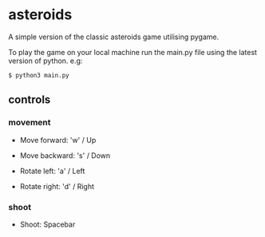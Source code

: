 # asteroids

A simple version of the classic asteroids game utilising pygame.

To play the game on your local machine run the main.py file using the latest version of python. e.g:

`$ python3 main.py`

## controls

### movement

- Move forward: 'w' / Up

- Move backward: 's' / Down

- Rotate left: 'a' / Left

- Rotate right: 'd' / Right

### shoot

- Shoot: Spacebar
